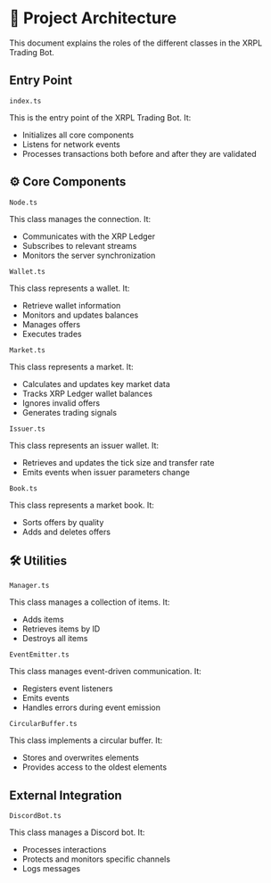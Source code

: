 # 📂 Project Architecture

This document explains the roles of the different classes in the XRPL Trading Bot.

## Entry Point

`index.ts`

This is the entry point of the XRPL Trading Bot.
It:
+ Initializes all core components
+ Listens for network events
+ Processes transactions both before and after they are validated

## ⚙️ Core Components

`Node.ts`

This class manages the connection.
It:
+ Communicates with the XRP Ledger
+ Subscribes to relevant streams
+ Monitors the server synchronization

`Wallet.ts`

This class represents a wallet.
It:
+ Retrieve wallet information
+ Monitors and updates balances
+ Manages offers
+ Executes trades

`Market.ts`

This class represents a market.
It:
+ Calculates and updates key market data
+ Tracks XRP Ledger wallet balances
+ Ignores invalid offers
+ Generates trading signals

`Issuer.ts`

This class represents an issuer wallet.
It:
+ Retrieves and updates the tick size and transfer rate
+ Emits events when issuer parameters change

`Book.ts`

This class represents a market book.
It:
+ Sorts offers by quality
+ Adds and deletes offers

## 🛠️ Utilities

`Manager.ts`

This class manages a collection of items.
It:
+ Adds items
+ Retrieves items by ID
+ Destroys all items

`EventEmitter.ts`

This class manages event-driven communication.
It:
+ Registers event listeners
+ Emits events
+ Handles errors during event emission

`CircularBuffer.ts`

This class implements a circular buffer.
It:
+ Stores and overwrites elements
+ Provides access to the oldest elements

## External Integration

`DiscordBot.ts`

This class manages a Discord bot.
It:
+ Processes interactions
+ Protects and monitors specific channels
+ Logs messages
